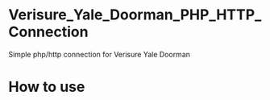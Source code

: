 # Verisure_Yale_Doorman_PHP_HTTP_Connection
Simple php/http connection for Verisure Yale Doorman

# How to use
